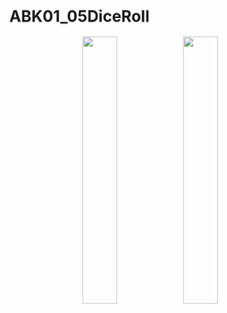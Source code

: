# ABK01_05DiceRoll

<p align="center">
<img src="https://user-images.githubusercontent.com/32328761/143727212-d5b476e9-bc0f-4f92-bf02-ca71d23a33c9.jpg" width=35% height=35%> <img src="https://user-images.githubusercontent.com/32328761/143727213-1eeee6aa-11ff-45c4-bf19-728b4c9cb3c2.jpg" width=35% height=35%></p>
